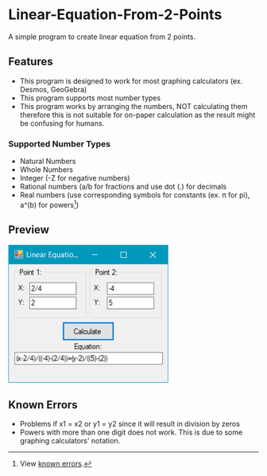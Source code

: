 # Linear-Equation-From-2-Points
A simple program to create linear equation from 2 points.
## Features
- This program is designed to work for most graphing calculators (ex. Desmos, GeoGebra)
- This program supports most number types
- This program works by arranging the numbers, NOT calculating them therefore this is not suitable for on-paper calculation as the result might be confusing for humans.
### Supported Number Types
- Natural Numbers
- Whole Numbers
- Integer (-Z for negative numbers)
- Rational numbers (a/b for fractions and use dot (.) for decimals
- Real numbers (use corresponding symbols for constants (ex. π for pi), a^(b) for powers[^1])
## Preview
![alt text](https://github.com/hisazakura/Linear-Equation-From-2-Points/blob/master/Line%20From%20Two%20Points/preview.png?raw=true)
## Known Errors
- Problems if x1 = x2 or y1 = y2 since it will result in division by zeros
- Powers with more than one digit does not work. This is due to some graphing calculators' notation.


[^1]: View [known errors](https://github.com/hisazakura/Linear-Equation-From-2-Points/blob/master/README.md#known-errors).
